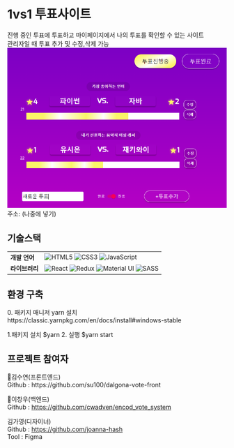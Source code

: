 
<h1>1vs1 투표사이트</h1> 
진행 중인 투표에 투표하고 마이페이지에서 나의 투표를 확인할 수 있는 사이트<br>
관리자일 때 투표 추가 및 수정,삭제 가능<br>
<img alt="admin" src="https://github.com/su100/dalgona-vote-front/blob/master/assets/admin-new-vote01.PNG?raw=true"/>
<br>
주소: (나중에 넣기)

<h2>기술스택</h2>
<table>
  <tr><td><strong>개발 언어</strong></td><td>
<img alt="HTML5" src="https://img.shields.io/badge/html5%20-%23E34F26.svg?&style=for-the-badge&logo=html5&logoColor=white"/>
<img alt="CSS3" src="https://img.shields.io/badge/css3%20-%231572B6.svg?&style=for-the-badge&logo=css3&logoColor=white"/>
<img alt="JavaScript" src="https://img.shields.io/badge/javascript%20-%23323330.svg?&style=for-the-badge&logo=javascript&logoColor=%23F7DF1E"/></td></tr>
  <tr><td><strong>라이브러리</strong></td><td>
<img alt="React" src="https://img.shields.io/badge/react%20-%2320232a.svg?&style=for-the-badge&logo=react&logoColor=%2361DAFB"/>
<img alt="Redux" src="https://img.shields.io/badge/redux%20-%23593d88.svg?&style=for-the-badge&logo=redux&logoColor=white"/>
<img alt="Material UI" src="https://img.shields.io/badge/material%20ui%20-%230081CB.svg?&style=for-the-badge&logo=material-ui&logoColor=white"/>
<img alt="SASS" src="https://img.shields.io/badge/SASS%20-hotpink.svg?&style=for-the-badge&logo=SASS&logoColor=white"/></td></tr>
  </table>


<h2>환경 구축</h2>
0. 패키지 매니저 yarn 설치
https://classic.yarnpkg.com/en/docs/install#windows-stable

1.패키지 설치
$yarn
2. 실행
$yarn start

<h2>프로젝트 참여자</h2>
👤김수연(프론트엔드)<br>
Github : https://github.com/su100/dalgona-vote-front <br>

👤이창우(백엔드)<br>
Github : https://github.com/cwadven/encod_vote_system <br>

김가영(디자이너)<br>
Github : https://github.com/joanna-hash <br>
Tool : Figma <br>

